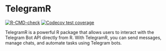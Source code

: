 # TelegramR

<!-- badges: start -->
[![R-CMD-check](https://github.com/RomanKyrychenko/telegramR/actions/workflows/R-CMD-check.yaml/badge.svg)](https://github.com/RomanKyrychenko/telegramR/actions/workflows/R-CMD-check.yaml)
[![Codecov test coverage](https://codecov.io/gh/RomanKyrychenko/telegramR/graph/badge.svg)](https://app.codecov.io/gh/RomanKyrychenko/telegramR)
<!-- badges: end -->

TelegramR is a powerful R package that allows users to interact with the Telegram Bot API directly from R. With TelegramR, you can send messages, manage chats, and automate tasks using Telegram bots.

